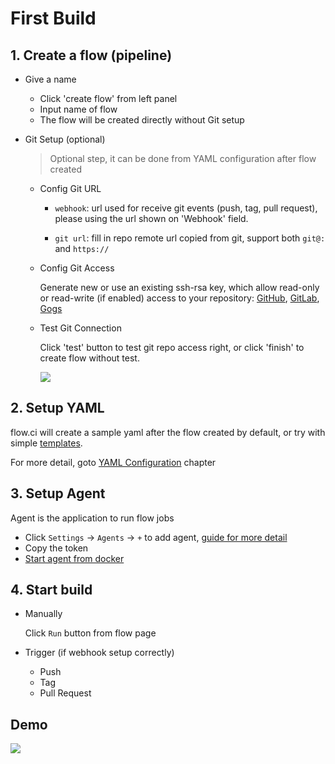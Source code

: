 # First Build

## 1. Create a flow (pipeline)

- Give a name
  - Click 'create flow' from left panel
  - Input name of flow
  - The flow will be created directly without Git setup
  
- Git Setup (optional)
  
  > Optional step, it can be done from YAML configuration after flow created

  - Config Git URL

    - `webhook`: url used for receive git events (push, tag, pull request), please using the url shown on 'Webhook' field.
    
    - `git url`: fill in repo remote url copied from git, support both `git@:` and `https://`
  
  - Config Git Access

    Generate new or use an existing ssh-rsa key, which allow read-only or read-write (if enabled) access to your repository: [GitHub](../git/github.md), [GitLab](../git/github.md), [Gogs](../git/github.md)

  - Test Git Connection

    Click 'test' button to test git repo access right, or click 'finish' to create flow without test.

    ![](./img/create_flow_with_git_test.gif)

## 2. Setup YAML

flow.ci will create a sample yaml after the flow created by default, or try with simple [templates](https://github.com/FlowCI/templates).

For more detail, goto [YAML Configuration](../yml/reference_v1.md) chapter

## 3. Setup Agent

Agent is the application to run flow jobs

- Click `Settings` -> `Agents` -> `+` to add agent, [guide for more detail](../agents/manual)
- Copy the token
- [Start agent from docker](https://github.com/FlowCI/docker/blob/master/README.md)

## 4. Start build

- Manually

  Click `Run` button from flow page

- Trigger (if webhook setup correctly)
  - Push
  - Tag
  - Pull Request

## Demo
  ![](../img/demo.gif)
